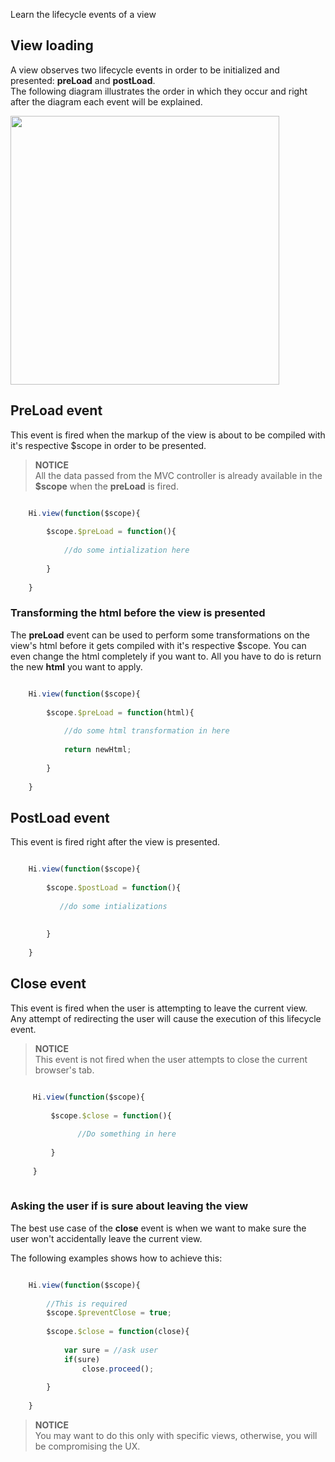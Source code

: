 <!--Topic description-->
<description>Learn the lifecycle events of a view</description>


## View loading
A view observes two lifecycle events in order to be initialized and presented: __preLoad__ and __postLoad__.<br>
The following diagram illustrates the order in which they occur and right after the diagram each event will be explained.<br>

<img class="diagram" style="height:430px" src="assets/images/diagrams/view-events.png" />


## PreLoad event
This event is fired when the markup of the view is about to be compiled with it's respective $scope in order to be presented.<br>

> **NOTICE**<br> All the data passed from the MVC controller is already available in the __$scope__ when the __preLoad__ is fired.



```js

    Hi.view(function($scope){
    
        $scope.$preLoad = function(){
            
            //do some intialization here
            
        }
    
    }

```

### Transforming the html before the view is presented
The __preLoad__ event can be used to perform some transformations on the view's html before it gets compiled with it's respective $scope.
You can even change the html completely if you want to. All you have to do is return the new __html__ you want to apply.
```js

    Hi.view(function($scope){
     
        $scope.$preLoad = function(html){
            
            //do some html transformation in here
                        
            return newHtml;
            
        }
    
    }

```


## PostLoad event
This event is fired right after the view is presented.


````js

    Hi.view(function($scope){
        
        $scope.$postLoad = function(){
                
           //do some intializations
                
                
        }
        
    }


````


## Close event
This event is fired when the user is attempting to leave the current view. Any attempt of redirecting the user
will cause the execution of this lifecycle event.

> **NOTICE**<br> This event is not fired when the user attempts to close the current browser's tab.


```js

     Hi.view(function($scope){
            
         $scope.$close = function(){
                                 
               //Do something in here                 
                    
         }
            
     }
    

```

### Asking the user if is sure about leaving the view
The best use case of the __close__ event is when we want to make sure the user won't accidentally leave the current view. 

The following examples shows how to achieve this:


```js

    Hi.view(function($scope){
                
        //This is required        
        $scope.$preventClose = true;
                
        $scope.$close = function(close){
                                     
            var sure = //ask user
            if(sure)
                close.proceed();
                        
        }
                
    }

```


> **NOTICE**<br> You may want to do this only with specific views, otherwise, you will be compromising the UX.<br>










